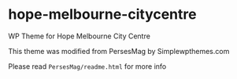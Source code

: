 hope-melbourne-citycentre
=========================

WP Theme for Hope Melbourne City Centre

This theme was modified from PersesMag by Simplewpthemes.com

Please read `PersesMag/readme.html` for more info